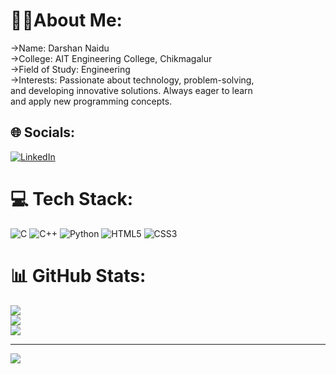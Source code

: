 #  🙋🏻About Me:         
      
->Name: Darshan Naidu<br>->College: AIT Engineering College, Chikmagalur<br>->Field of Study: Engineering<br>->Interests: Passionate about technology, problem-solving,<br>    and developing innovative solutions. Always eager to learn<br>    and apply new programming concepts.


## 🌐 Socials:
[![LinkedIn](https://img.shields.io/badge/LinkedIn-%230077B5.svg?logo=linkedin&logoColor=white)](https://linkedin.com/in/darshan-naidu-49603632a) 

# 💻 Tech Stack:
![C](https://img.shields.io/badge/c-%2300599C.svg?style=plastic&logo=c&logoColor=white) ![C++](https://img.shields.io/badge/c++-%2300599C.svg?style=plastic&logo=c%2B%2B&logoColor=white) ![Python](https://img.shields.io/badge/python-3670A0?style=plastic&logo=python&logoColor=ffdd54) ![HTML5](https://img.shields.io/badge/html5-%23E34F26.svg?style=plastic&logo=html5&logoColor=white) ![CSS3](https://img.shields.io/badge/css3-%231572B6.svg?style=plastic&logo=css3&logoColor=white)
# 📊 GitHub Stats:
![](https://github-readme-stats.vercel.app/api?username=darshan-dx&theme=blue_navy&hide_border=false&include_all_commits=false&count_private=true)<br/>
![](https://github-readme-streak-stats.herokuapp.com/?user=darshan-dx&theme=blue_navy&hide_border=false)<br/>
![](https://github-readme-stats.vercel.app/api/top-langs/?username=darshan-dx&theme=blue_navy&hide_border=false&include_all_commits=false&count_private=true&layout=compact)

---
[![](https://visitcount.itsvg.in/api?id=darshan-dx&icon=0&color=0)](https://visitcount.itsvg.in)

